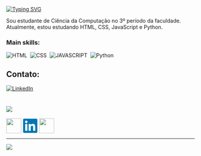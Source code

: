 
[![Typing SVG](https://readme-typing-svg.herokuapp.com/?color=F73BE0&size=35&center=true&vCenter=true&width=1000&lines=Olá,+Meu+Nome+é+Laura...;Seja+bem+vindo!;+:%29)](https://git.io/typing-svg)


Sou estudante de Ciência da Computação no 3º período da faculdade. Atualmente, estou estudando HTML, CSS, JavaScript e Python.

### Main skills:

![HTML](https://img.shields.io/badge/-HTML-0D1117?style=for-the-badge&logo=HTML5&labelColor=0D1117)&nbsp;
![CSS](https://img.shields.io/badge/-CSS-0D1117?style=for-the-badge&logo=CSS3&logoColor=1572B6&labelColor=0D1117)&nbsp;
![JAVASCRIPT](https://img.shields.io/badge/-Javascript-0D1117?style=for-the-badge&logo=JavaScript&logoColor=yellow&labelColor=0D1117)&nbsp;
![Python](https://img.shields.io/badge/-Python-0D1117?style=for-the-badge&logo=python&labelColor=0D1117&textColor=0D1117)&nbsp;

## Contato:
[![LinkedIn](https://img.shields.io/badge/LinkedIn-%230077B5.svg?logo=linkedin&logoColor=white)](https://linkedin.com/in/https://www.linkedin.com/in/lauracamilaleite/) 

# 
![](https://github-readme-stats.vercel.app/api/top-langs/?username=Lauragpse&theme=buefy&hide_border=false&include_all_commits=false&count_private=false&layout=compact)


<div style="display: inline_block">
  
<a href="mailto:yasmin.alves@outlook.com.br" target="_blank" style="text-decoration:none;"><img align="center"   height="40" width="40" src="https://encrypted-tbn0.gstatic.com/images?q=tbn:ANd9GcTS0M6ggYz32UW39FkUpTPAqSnNOeCR9YDNZ5bN6iog1RE8sLUbsuzt8O-d02CowQ3pS3Q&usqp=CAU"></a>
<a href="https://www.linkedin.com/in/devyasmin/" target="_blank" style="text-decoration:none;" ><img align="center"   height="40" width="40" src="https://raw.githubusercontent.com/devicons/devicon/master/icons/linkedin/linkedin-original.svg"></a>
<a href="https://wa.me/5512983191908" target="_blank" style="text-decoration:none;"><img align="center"   height="40" width="40" src="https://logopng.com.br/logos/whatsapp-33.png"></a>
  
</div>


<!-- Proudly created with GPRM ( https://gprm.itsvg.in ) -->
---
[![](https://visitcount.itsvg.in/api?id=Lauragpse&icon=7&color=11)](https://visitcount.itsvg.in)


<!---
Lauragpse/Lauragpse is a ✨ special ✨ repository because its `README.md` (this file) appears on your GitHub profile.
You can click the Preview link to take a look at your changes.
--->
